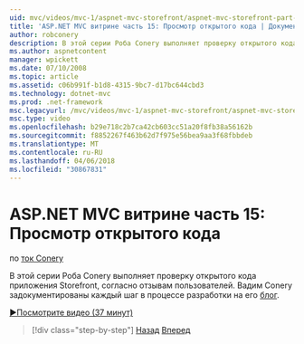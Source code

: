 ```yaml
---
uid: mvc/videos/mvc-1/aspnet-mvc-storefront/aspnet-mvc-storefront-part-15-public-code-review
title: 'ASP.NET MVC витрине часть 15: Просмотр открытого кода | Документы Microsoft'
author: robconery
description: В этой серии Роба Conery выполняет проверку открытого кода приложения Storefront, согласно отзывам пользователей. Вадим Conery задокументированы каждый шаг разработки...
ms.author: aspnetcontent
manager: wpickett
ms.date: 07/10/2008
ms.topic: article
ms.assetid: c06b991f-b1d8-4315-9bc7-d17bc644cbd3
ms.technology: dotnet-mvc
ms.prod: .net-framework
msc.legacyurl: /mvc/videos/mvc-1/aspnet-mvc-storefront/aspnet-mvc-storefront-part-15-public-code-review
msc.type: video
ms.openlocfilehash: b29e718c2b7ca42cb603cc51a20f8fb38a56162b
ms.sourcegitcommit: f8852267f463b62d7f975e56bea9aa3f68fbbdeb
ms.translationtype: MT
ms.contentlocale: ru-RU
ms.lasthandoff: 04/06/2018
ms.locfileid: "30867831"
---
```

<a name="aspnet-mvc-storefront-part-15-public-code-review"></a>ASP.NET MVC витрине часть 15: Просмотр открытого кода
====================
по [ток Conery](https://github.com/robconery)

В этой серии Роба Conery выполняет проверку открытого кода приложения Storefront, согласно отзывам пользователей. Вадим Conery задокументированы каждый шаг в процессе разработки на его [блог](http://blog.wekeroad.com/mvc-storefront/mvcstore-part-15/).

[&#9654;Посмотрите видео (37 минут)](https://channel9.msdn.com/Blogs/ASP-NET-Site-Videos/aspnet-mvc-storefront-part-15-public-code-review)

> [!div class="step-by-step"]
> [Назад](aspnet-mvc-storefront-part-14-rich-client-interaction.md)
> [Вперед](aspnet-mvc-storefront-part-16-membership-redo-with-openid.md)
